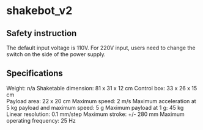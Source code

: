 # shakebot_v2


## Safety instruction
The default input voltage is 110V. For 220V input, users need to change the switch on the side of the power supply.


## Specifications
Weight: n/a
Shaketable dimension: 81 x 31 x 12 cm 
Control box:  33 x 26 x 15 cm  
Payload area: 22 x 20 cm
Maximum speed: 2 m/s
Maximum acceleration at 5 kg payload and maximum speed: 5 g 
Maximum payload at 1 g: 45 kg 
Linear resolution: 0.1 mm/step
Maximum stroke: +/- 280 mm
Maximum operating frequency: 25 Hz
